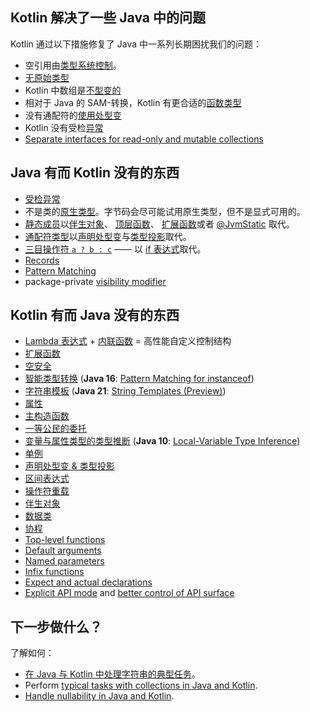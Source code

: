 [//]: # (title: 与 Java 比较)

## Kotlin 解决了一些 Java 中的问题

Kotlin 通过以下措施修复了 Java 中一系列长期困扰我们的问题：

* 空引用由[类型系统控制](null-safety.md)。
* [无原始类型](java-interop.md#kotlin-中的-java-泛型)
* Kotlin 中数组是[不型变的](arrays.md)
* 相对于 Java 的 SAM-转换，Kotlin 有更合适的[函数类型](lambdas.md#函数类型)
* 没有通配符的[使用处型变](generics.md#使用处型变类型投影)
* Kotlin 没有受检[异常](exceptions.md)
* [Separate interfaces for read-only and mutable collections](collections-overview.md)

## Java 有而 Kotlin 没有的东西

* [受检异常](exceptions.md)
* 不是类的[原生类型](basic-types.md)。字节码会尽可能试用原生类型，但不是<!--
  -->显式可用的。
* [静态成员](classes.md)以[伴生对象](object-declarations.md#伴生对象)、
  [顶层函数](functions.md)、 [扩展函数](extensions.md#扩展函数)或者 [@JvmStatic](java-to-kotlin-interop.md#静态方法) 取代。
* [通配符类型](generics.md)以[声明处型变](generics.md#声明处型变)与<!--
  -->[类型投影](generics.md#类型投影)取代。
* [三目操作符 `a ? b : c`](control-flow.md#if-表达式) —— 以 [if 表达式](control-flow.md#if-表达式)取代。
* [Records](https://openjdk.org/jeps/395)
* [Pattern Matching](https://openjdk.org/projects/amber/design-notes/patterns/pattern-matching-for-java)
* package-private [visibility modifier](visibility-modifiers.md)

## Kotlin 有而 Java 没有的东西

* [Lambda 表达式](lambdas.md) + [内联函数](inline-functions.md) = 高性能自定义控制结构
* [扩展函数](extensions.md)
* [空安全](null-safety.md)
* [智能类型转换](typecasts.md) (**Java 16**: [Pattern Matching for instanceof](https://openjdk.org/jeps/394))
* [字符串模板](strings.md) (**Java 21**: [String Templates (Preview)](https://openjdk.org/jeps/430))
* [属性](properties.md)
* [主构造函数](classes.md)
* [一等公民的委托](delegation.md)
* [变量与属性类型的类型推断](basic-types.md) (**Java 10**: [Local-Variable Type Inference](https://openjdk.org/jeps/286))
* [单例](object-declarations.md)
* [声明处型变 & 类型投影](generics.md)
* [区间表达式](ranges.md)
* [操作符重载](operator-overloading.md)
* [伴生对象](classes.md#伴生对象)
* [数据类](data-classes.md)
* [协程](coroutines-overview.md)
* [Top-level functions](functions.md)
* [Default arguments](functions.md#默认实参)
* [Named parameters](functions.md#具名实参)
* [Infix functions](functions.md#中缀表示法)
* [Expect and actual declarations](https://www.jetbrains.com/help/kotlin-multiplatform-dev/multiplatform-expect-actual.html)
* [Explicit API mode](whatsnew14.md#面向库作者的显式-api-模式) and [better control of API surface](opt-in-requirements.md)

## 下一步做什么？

了解如何：
* [在 Java 与 Kotlin 中处理字符串的典型任务](java-to-kotlin-idioms-strings.md)。
* Perform [typical tasks with collections in Java and Kotlin](java-to-kotlin-collections-guide.md).
* [Handle nullability in Java and Kotlin](java-to-kotlin-nullability-guide.md).
